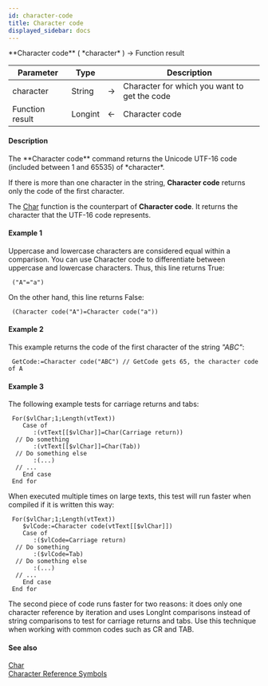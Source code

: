 ```yaml
---
id: character-code
title: Character code
displayed_sidebar: docs
---
```


<!--REF #_command_.Character code.Syntax-->**Character code** ( *character* ) -> Function result<!-- END REF-->
<!--REF #_command_.Character code.Params-->
| Parameter | Type |  | Description |
| --- | --- | --- | --- |
| character | String | -> | Character for which you want to get the code |
| Function result | Longint | <- | Character code |

<!-- END REF-->

#### Description 

<!--REF #_command_.Character code.Summary-->The **Character code** command returns the Unicode UTF-16 code (included between 1 and 65535) of *character*.<!-- END REF-->

If there is more than one character in the string, **Character code** returns only the code of the first character.

The [Char](char.md) function is the counterpart of **Character code**. It returns the character that the UTF-16 code represents. 

#### Example 1 

Uppercase and lowercase characters are considered equal within a comparison. You can use Character code to differentiate between uppercase and lowercase characters. Thus, this line returns True:

```4d
 ("A"="a")
```

On the other hand, this line returns False:

```4d
 (Character code("A")=Character code("a"))
```

#### Example 2 

This example returns the code of the first character of the string *"ABC"*:

```4d
 GetCode:=Character code("ABC") // GetCode gets 65, the character code of A
```

#### Example 3 

The following example tests for carriage returns and tabs:

```4d
 For($vlChar;1;Length(vtText))
    Case of
       :(vtText[[$vlChar]]=Char(Carriage return))
  // Do something
       :(vtText[[$vlChar]]=Char(Tab))
  // Do something else
       :(...)
  // ...
    End case
 End for
```

When executed multiple times on large texts, this test will run faster when compiled if it is written this way:

```4d
 For($vlChar;1;Length(vtText))
    $vlCode:=Character code(vtText[[$vlChar]])
    Case of
       :($vlCode=Carriage return)
  // Do something
       :($vlCode=Tab)
  // Do something else
       :(...)
  // ...
    End case
 End for
```

The second piece of code runs faster for two reasons: it does only one character reference by iteration and uses LongInt comparisons instead of string comparisons to test for carriage returns and tabs. Use this technique when working with common codes such as CR and TAB.

#### See also 

[Char](char.md)  
[Character Reference Symbols](../../4D/20-R6/Character-Reference-Symbols.300-6957888.en.html)  